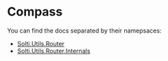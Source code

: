 # Compass

You can find the docs separated by their namepsaces:
- [Solti.Utils.Router](https://sholtee.github.io/router/doc/Solti.Utils.Router.html )
- [Solti.Utils.Router.Internals](https://sholtee.github.io/router/doc/Solti.Utils.Router.Internals.html )